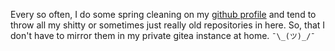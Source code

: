 Every so often, I do some spring cleaning on my [github profile](https://github.com/mournfully) and tend to throw all my shitty or sometimes just really old repositories in here. So, that I don't have to mirror them in my private gitea instance at home. `¯\_(ツ)_/¯` 
